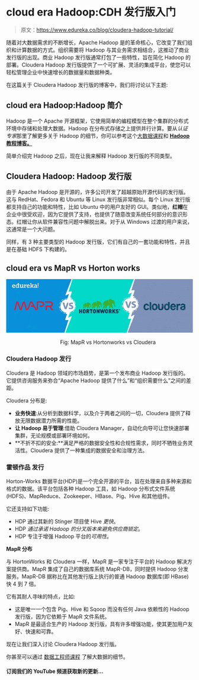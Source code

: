 # cloud era Hadoop:CDH 发行版入门

> 原文：<https://www.edureka.co/blog/cloudera-hadoop-tutorial/>

随着对大数据需求的不断增长，Apache Hadoop 是的革命核心，它改变了我们组织和计算数据的方式。组织需要将 Hadoop 与其业务需求相结合，这推动了商业发行版的出现。商业 Hadoop 发行版通常打包了一些特性，旨在简化 Hadoop 的部署。Cloudera Hadoop 发行版提供了一个可扩展、灵活的集成平台，使您可以轻松管理企业中快速增长的数据量和数据种类。

在这篇关于 Cloudera Hadoop 发行版的博客中，我们将讨论以下主题:

## **cloud era Hadoop:Hadoop 简介**

Hadoop 是一个 Apache 开源框架，它使用简单的编程模型在整个集群的分布式环境中存储和处理大数据。Hadoop 在分布式存储之上提供并行计算。要从*认证专家*那里了解更多关于 Hadoop 的细节，你可以参考这个[大数据课程](https://www.edureka.co/big-data-hadoop-training-certification)和 [**Hadoop 教程博客。**](https://www.edureka.co/blog/hadoop-tutorial/)

简单介绍完 Hadoop 之后，现在让我来解释 Hadoop 发行版的不同类型。

## **Cloudera Hadoop: Hadoop 发行版**

由于 Apache Hadoop 是开源的，许多公司开发了超越原始开源代码的发行版。这与 RedHat、Fedora 和 Ubuntu 等 Linux 发行版非常相似。每个 Linux 发行版都支持自己的功能和特性，比如 Ubuntu 中的用户友好的 GUI。类似地，**红帽**在企业中很受欢迎，因为它提供了支持，也提供了随意改变系统任何部分的意识形态。红帽让你从软件兼容性问题中解脱出来。对于从 Windows 过渡的用户来说，这通常是一个大问题。

同样，有 3 种主要类型的 Hadoop 发行版，它们有自己的一套功能和特性，并且是在基础 HDFS 下构建的。

## **cloud era vs MapR vs Horton works**

![Fig: MapR vs Hortonworks vs Cloudera](img/424676e6e7dc041a861930afa11281c3.png)

                                     Fig: MapR vs Hortonworks vs Cloudera



### **Cloudera Hadoop 发行**

Cloudera 是 Hadoop 领域的市场趋势，是第一个发布商业 Hadoop 发行版的。它提供咨询服务来弥合“Apache Hadoop 提供了什么”和“组织需要什么”之间的差距。

Cloudera 分布是:

*   **业务快速**:从分析到数据科学，以及介于两者之间的一切，Cloudera 提供了释放无限数据潜力所需的性能。
*   **让 Hadoop 易于管理**:借助 Cloudera Manager，自动化向导可让您快速部署集群，无论规模或部署环境如何。
*   **不折不扣的安全:**满足严格的数据安全性和合规性需求，同时不牺牲业务灵活性。Cloudera 提供了一种集成的数据安全和治理方法。

### **霍顿作品** **发行**

Horton-Works 数据平台(HDP)是一个完全开源的平台，旨在处理来自多种来源和格式的数据。该平台包括各种 Hadoop 工具，如 Hadoop 分布式文件系统(HDFS)、MapReduce、Zookeeper、HBase、Pig、Hive 和其他组件。

它还支持如下功能:

*   HDP 通过其新的 Stinger 项目使 Hive *更快*。
*   HDP *通过承诺 Hadoop 的分叉版本来避免供应商锁定*。
*   HDP 专注于增强 Hadoop 平台的*可用性*。

**MapR 分布**

与 HortonWorks 和 Cloudera 一样，MapR 是一家专注于平台的 Hadoop 解决方案提供商。MapR 集成了自己的数据库系统 MapR-DB，同时提供 Hadoop 分发服务。MapR-DB 据称比在其他发行版上执行的普通 Hadoop 数据库(即 HBase)快 4 到 7 倍。

它有其耐人寻味的特点，比如:

*   这是唯一一个包含 Pig、Hive 和 Sqoop 而没有任何 Java 依赖性的 Hadoop 发行版，因为它依赖于 MapR 文件系统。
*   MapR 是最适合生产的 Hadoop 发行版，具有许多增强功能，使其更加用户友好、快速和可靠。

现在让我们深入讨论 Cloudera Hadoop 发行版。

你甚至可以通过 [数据工程师课程](https://www.edureka.co/microsoft-azure-data-engineering-certification-course) 了解大数据的细节。

#### 订阅我们的 YouTube 频道获取新的更新...